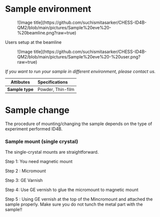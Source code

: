 
# Sample environment


<figure markdown>
  ![Image title](https://github.com/suchismitasarker/CHESS-ID4B-QM2/blob/main/pictures/Sample%20eve%20-%20beamline.png?raw=true)
</figure>


Users setup at the beamline
<figure markdown>
  ![Image title](https://github.com/suchismitasarker/CHESS-ID4B-QM2/blob/main/pictures/Sample%20eve%20-%20user.png?raw=true)
</figure>


<i> If you want to run your sample in different environment, please contact us. </i>

| Attibutes | Specifications | 
| -------------- | :--------- | 
| <b> Sample type </b> | Powder, Thin-film | 



# Sample change 

The procedure of mounting/changing the sample depends on the type of experiment performed ID4B.


### Sample mount (single crystal)

The single-crystal mounts are straightforward. 

Step 1: You need magnetic mount 



Step 2 : Micromount 


Step 3: GE Varnish


Step 4: Use GE vernish to glue the micromount to magnetic mount 


Step 5 : 
Using GE vernish at the top of the Mincromount and attached the sample properly. 
Make sure you do not tunch the metal part with the sample!!




